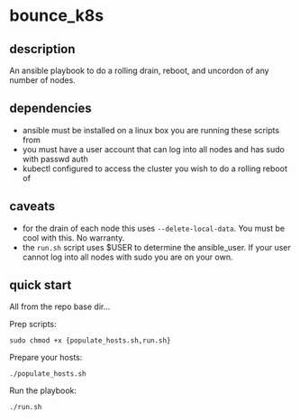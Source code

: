 # bounce_k8s #

## description ##
An ansible playbook to do a rolling drain, reboot, and uncordon of any number of nodes.

## dependencies ##
- ansible must be installed on a linux box you are running these scripts from
- you must have a user account that can log into all nodes and has sudo with passwd auth
- kubectl configured to access the cluster you wish to do a rolling reboot of

## caveats ##
- for the drain of each node this uses `--delete-local-data`. You must be cool with this. No warranty.
- the `run.sh` script uses $USER to determine the ansible_user. If your user cannot log into all nodes with sudo you are on your own.

## quick start ##
All from the repo base dir...

Prep scripts:

`sudo chmod +x {populate_hosts.sh,run.sh}`

Prepare your hosts:

`./populate_hosts.sh`

Run the playbook:

`./run.sh`

